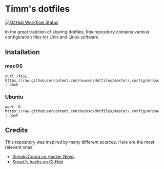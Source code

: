 # Timm's dotfiles

[![GitHub Workflow Status](https://img.shields.io/github/workflow/status/heussd/dotfiles/Smoke%20Tests?label=Smoke%20Tests)](https://github.com/heussd/dotfiles/actions?query=workflow%3A%22Smoke+Tests%22)


In the great tradition of sharing dotfiles, this repository contains various configuration files for Unix and Linux software.


## Installation

### macOS
	curl -fsSL https://raw.githubusercontent.com/heussd/dotfiles/master/.config/onboard.sh | bash

### Ubuntu
	wget -O- https://raw.githubusercontent.com/heussd/dotfiles/master/.config/onboard.sh | bash



## Credits

This repository was inspired by many different sources. Here are the most relevant ones: 

- [StreakyCobra on Hacker News](https://news.ycombinator.com/item?id=11071754)
- [Sneak's hacks on GitHub](https://github.com/sneak/hacks/)
